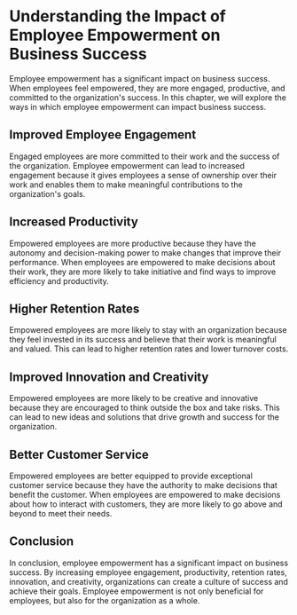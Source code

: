 # Understanding the Impact of Employee Empowerment on Business Success

Employee empowerment has a significant impact on business success. When employees feel empowered, they are more engaged, productive, and committed to the organization's success. In this chapter, we will explore the ways in which employee empowerment can impact business success.

Improved Employee Engagement
----------------------------

Engaged employees are more committed to their work and the success of the organization. Employee empowerment can lead to increased engagement because it gives employees a sense of ownership over their work and enables them to make meaningful contributions to the organization's goals.

Increased Productivity
----------------------

Empowered employees are more productive because they have the autonomy and decision-making power to make changes that improve their performance. When employees are empowered to make decisions about their work, they are more likely to take initiative and find ways to improve efficiency and productivity.

Higher Retention Rates
----------------------

Empowered employees are more likely to stay with an organization because they feel invested in its success and believe that their work is meaningful and valued. This can lead to higher retention rates and lower turnover costs.

Improved Innovation and Creativity
----------------------------------

Empowered employees are more likely to be creative and innovative because they are encouraged to think outside the box and take risks. This can lead to new ideas and solutions that drive growth and success for the organization.

Better Customer Service
-----------------------

Empowered employees are better equipped to provide exceptional customer service because they have the authority to make decisions that benefit the customer. When employees are empowered to make decisions about how to interact with customers, they are more likely to go above and beyond to meet their needs.

Conclusion
----------

In conclusion, employee empowerment has a significant impact on business success. By increasing employee engagement, productivity, retention rates, innovation, and creativity, organizations can create a culture of success and achieve their goals. Employee empowerment is not only beneficial for employees, but also for the organization as a whole.
